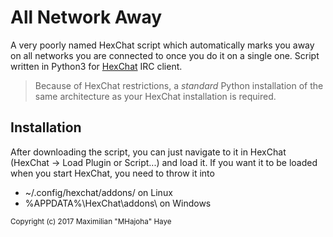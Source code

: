 # All Network Away
A very poorly named HexChat script which automatically marks you away on all networks you are connected to once you do it on a single one.
Script written in Python3 for [HexChat](https://hexchat.github.io/) IRC client.
>Because of HexChat restrictions, a <i>standard</i> Python installation of the same architecture as your HexChat installation is required.

## Installation
After downloading the script, you can just navigate to it in HexChat (HexChat -> Load Plugin or Script...) and load it.
If you want it to be loaded when you start HexChat, you need to throw it into
* ~/.config/hexchat/addons/ on Linux
* %APPDATA%\HexChat\addons\ on Windows

<sub> Copyright (c) 2017 Maximilian "MHajoha" Haye </sub>